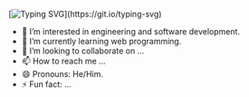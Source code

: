 [![Typing SVG](https://readme-typing-svg.herokuapp.com?font=Arial&letterSpacing=0.2rem&pause=1000&color=753176&width=435&lines=Hey+there,+I'm+Michał+Roziel+.)](https://git.io/typing-svg)
- 👀 I’m interested in engineering and software development.
- 🌱 I’m currently learning web programming.
- 💞️ I’m looking to collaborate on ...
- 📫 How to reach me ...
- 😄 Pronouns: He/Him.
- ⚡ Fun fact: ...

<!---
michalroziel/michalroziel is a ✨ special ✨ repository because its `README.md` (this file) appears on your GitHub profile.
You can click the Preview link to take a look at your changes.
--->
